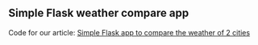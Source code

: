 ## Simple Flask weather compare app 

Code for our article: [Simple Flask app to compare the weather of 2 cities](http://pybit.es/flask-simple-weather-app.html)

